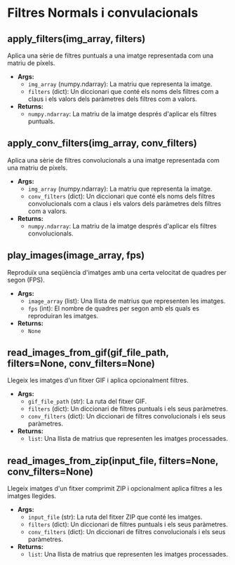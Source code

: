 # Filtres Normals i convulacionals

## apply_filters(img_array, filters)
Aplica una sèrie de filtres puntuals a una imatge representada com una matriu de píxels.

- **Args:**
    - `img_array` (numpy.ndarray): La matriu que representa la imatge.
    - `filters` (dict): Un diccionari que conté els noms dels filtres com a claus i els valors dels paràmetres dels filtres com a valors.
- **Returns:**
    - `numpy.ndarray`: La matriu de la imatge després d'aplicar els filtres puntuals.

## apply_conv_filters(img_array, conv_filters)
Aplica una sèrie de filtres convolucionals a una imatge representada com una matriu de píxels.

- **Args:**
    - `img_array` (numpy.ndarray): La matriu que representa la imatge.
    - `conv_filters` (dict): Un diccionari que conté els noms dels filtres convolucionals com a claus i els valors dels paràmetres dels filtres com a valors.
- **Returns:**
    - `numpy.ndarray`: La matriu de la imatge després d'aplicar els filtres convolucionals.

## play_images(image_array, fps)
Reproduïx una seqüència d'imatges amb una certa velocitat de quadres per segon (FPS).

- **Args:**
    - `image_array` (list): Una llista de matrius que representen les imatges.
    - `fps` (int): El nombre de quadres per segon amb els quals es reproduiran les imatges.
- **Returns:**
    - `None`

## read_images_from_gif(gif_file_path, filters=None, conv_filters=None)
Llegeix les imatges d'un fitxer GIF i aplica opcionalment filtres.

- **Args:**
    - `gif_file_path` (str): La ruta del fitxer GIF.
    - `filters` (dict): Un diccionari de filtres puntuals i els seus paràmetres.
    - `conv_filters` (dict): Un diccionari de filtres convolucionals i els seus paràmetres.
- **Returns:**
    - `list`: Una llista de matrius que representen les imatges processades.

## read_images_from_zip(input_file, filters=None, conv_filters=None)
Llegeix imatges d'un fitxer comprimit ZIP i opcionalment aplica filtres a les imatges llegides.

- **Args:**
    - `input_file` (str): La ruta del fitxer ZIP que conté les imatges.
    - `filters` (dict): Un diccionari de filtres puntuals i els seus paràmetres.
    - `conv_filters` (dict): Un diccionari de filtres convolucionals i els seus paràmetres.
- **Returns:**
    - `list`: Una llista de matrius que representen les imatges processades.

